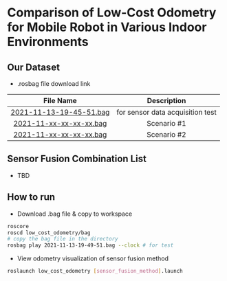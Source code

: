 # Comparison of Low-Cost Odometry for Mobile Robot in Various Indoor Environments

## Our Dataset

- .rosbag file download link

| File Name | Description |
|:---------:|:-----------:|
| [2021-11-13-19-45-51.bag](https://drive.google.com/file/d/1HWKkQmNr9aHAFg4VIHGh-mrRCe4SstbS/view?dusp=sharing)| for sensor data acquisition test |
| [2021-11-xx-xx-xx-xx.bag](https://TBD) | Scenario #1 |
| [2021-11-xx-xx-xx-xx.bag](https://TBD) | Scenario #2 |

## Sensor Fusion Combination List

- TBD

## How to run

- Download .bag file & copy to workspace

```bash
roscore
roscd low_cost_odometry/bag
# copy the bag file in the directory
rosbag play 2021-11-13-19-49-51.bag --clock # for test
```

- View odometry visualization of sensor fusion method

```bash
roslaunch low_cost_odometry [sensor_fusion_method].launch
```
